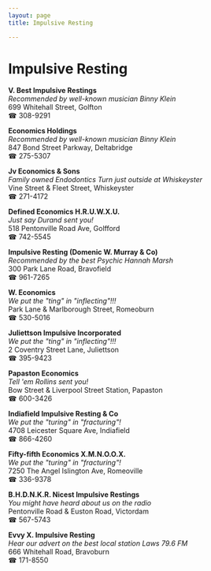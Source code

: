 ```yaml
---
layout: page 
title: Impulsive Resting

---
```



# Impulsive Resting


 **V. Best Impulsive Restings**  
_Recommended by well-known musician Binny Klein_  
699 Whitehall Street, Golfton  
☎ 308-9291

**Economics Holdings**  
_Recommended by well-known musician Binny Klein_  
847 Bond Street Parkway, Deltabridge  
☎ 275-5307

**Jv Economics & Sons**  
_Family owned Endodontics 
Turn just outside at Whiskeyster_  
Vine Street & Fleet Street, Whiskeyster  
☎ 271-4172

**Defined Economics H.R.U.W.X.U.**  
_Just say Durand sent you!_  
518 Pentonville Road Ave, Golfford  
☎ 742-5545

**Impulsive Resting (Domenic W. Murray & Co)**  
_Recommended by the best Psychic Hannah Marsh_  
300 Park Lane Road, Bravofield  
☎ 961-7265

**W. Economics**  
_We put the "ting" in "inflecting"!!!_  
Park Lane & Marlborough Street, Romeoburn  
☎ 530-5016

**Juliettson Impulsive Incorporated**  
_We put the "ting" in "inflecting"!!!_  
2 Coventry Street Lane, Juliettson  
☎ 395-9423

**Papaston Economics**  
_Tell 'em Rollins sent you!_  
Bow Street & Liverpool Street Station, Papaston  
☎ 600-3426

**Indiafield Impulsive Resting & Co**  
_We put the "turing" in "fracturing"!_  
4708 Leicester Square Ave, Indiafield  
☎ 866-4260

**Fifty-fifth Economics X.M.N.O.O.X.**  
_We put the "turing" in "fracturing"!_  
7250 The Angel Islington Ave, Romeoville  
☎ 336-9378

**B.H.D.N.K.R. Nicest Impulsive Restings**  
_You might have heard about us on the radio_  
Pentonville Road & Euston Road, Victordam  
☎ 567-5743

**Evvy X. Impulsive Resting**  
_Hear our advert on the best local station Laws 79.6 FM_  
666 Whitehall Road, Bravoburn  
☎ 171-8550


